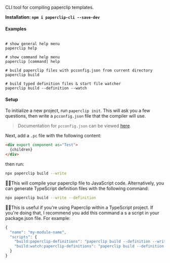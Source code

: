 CLI tool for compiling paperclip templates.

**Installation: `npm i paperclip-cli --save-dev`**

#### Examples

```

# show general help menu
paperclip help 

# show command help menu
paperclip [command] help

# build paperclip files with pcconfig.json from current directory
paperclip build

# build typed definition files & start file watcher
paperclip build --definition --watch
```

#### Setup

To initialize a new project, run `paperclip init`. This will ask you a few questions, then write a `pcconfig.json` file that the
compiler will use.

> Documentation for `pcconfig.json` can be viewed [here](../../documentation/Paperclip%20Config).

Next, add a `.pc` file with the following content:

```html
<div export component as="Test">
  {children}
</div>
```

then run:

```bash
npx paperclip build --write
```

☝🏻This will compile your paperclip file to JavaScript code. Alternatively, you can generate TypeScript definition files with
the following command:

```bash
npx paperclip build --write --definition
```

☝🏻This is useful if you're using Paperclip within a TypeScript project. If you're doing that, I recommend you add this
command a s a script in your package.json file. For example:

```javascript
{
  "name": "my-module-name",
  "scripts": {
    "build:paperclip-definitions": "paperclip build --definition --write",
    "build:watch:paperclip-definitions": "paperclip build --definition --write --watch",
  }
}
```


